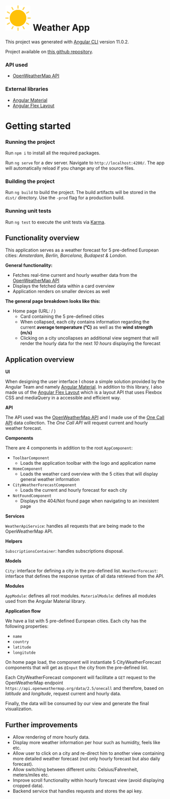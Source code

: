 # <img src="src/assets/images/logo.svg" alt="logo" width="80"/> Weather App

This project was generated with [Angular CLI](https://github.com/angular/angular-cli) version 11.0.2.

Project available on [this github repository](https://github.com/VladHutupasu/weather-app).

### API used

-  [OpenWeatherMap API](https://openweathermap.org/api)

### External libraries

- [Angular Material](https://material.angular.io/)
- [Angular Flex Layout](https://github.com/angular/flex-layout)




# Getting started

### Running the project

Run `npm i` to install all the required packages.

Run `ng serve` for a dev server. Navigate to `http://localhost:4200/`. The app will automatically reload if you change any of the source files.

### Building the project

Run `ng build` to build the project. The build artifacts will be stored in the `dist/` directory. Use the `-prod` flag for a production build.

### Running unit tests

Run `ng test` to execute the unit tests via [Karma](https://karma-runner.github.io).


## Functionality overview

This application serves as a weather forecast for 5 pre-defined European cities: *Amsterdam, Berlin, Barcelona, Budapest & London*.

**General functionality:**

- Fetches real-time current and hourly weather data from the [OpenWeatherMap API](https://openweathermap.org/api)
- Displays the fetched data within a card overview
- Application renders on smaller devices as well

**The general page breakdown looks like this:**

- Home page (URL: / )
    - Card containing the 5 pre-defined cities
    - When collapsed, each city contains information regarding the current **average temperature (°C)** as well as the **wind strength (m/s)**
    - Clicking on a city uncollapses an additional view segment that will render the hourly data for the next *10 hours* displaying the forecast


## Application overview

**UI**

When designing the user interface I chose a simple solution provided by the Angular Team and namely [Angular Material](https://material.angular.io/). In addition to this library, I also made us of the [Angular Flex Layout](https://github.com/angular/flex-layout) which is a layout API that uses Flexbox CSS and mediaQuery in a accessible and efficient way.

**API**

The API used was the [OpenWeatherMap API](https://openweathermap.org/api) and I made use of the [One Call API](https://openweathermap.org/api/one-call-api) data collection.
The *One Call API* will request current and hourly weather forecast.

**Components**

There are 4 components in addition to the root `AppComponent`:
- `ToolbarComponent`
	- Loads the application toolbar with the logo and application name
- `HomeComponent`
	- Loads the weather card overview with the 5 cities that will display general weather information
- `CityWeatherForecastComponent`
	- Loads the current and hourly forecast for each city
- `NotFoundComponent`
	- Displays the 404/Not found page when navigating to an inexistent page

**Services**

`WeatherApiService`:  handles all requests that are being made to the OpenWeatherMap API.

**Helpers**

`SubscriptionsContainer`: handles subscriptions disposal.

**Models**

`City`: interface for defining a city in the pre-defined list.
`WeatherForecast`: interface that defines the response syntax of all data retrieved from the API.

**Modules**

`AppModule`: defines all root modules.
`MaterialModule`: defines all modules used from the Angular Material library.

**Application flow**

We have a list with 5 pre-defined European cities. Each city has the following properties:

- `name`
- `country`
- `latitude`
- `longitutde`

On home page load, the component will instantiate 5 CityWeatherForecast components that will get as `@Input` the city from the pre-defined list. 

 Each CityWeatherForecast component will facilitate a `GET` request to the OpenWeatherMap endpoint `https://api.openweathermap.org/data/2.5/onecall` and therefore, based on *latitude* and *longitude*, request current and hourly data.

Finally, the data will be consumed by our view and generate the final visualization.


## Further improvements

- Allow rendering of more hourly data.
- Display more weather information per hour such as humidity, feels like etc.
- Allow user to click on a city and re-direct him to another view containing more detailed weather forecast (not only hourly forecast but also daily forecast).
- Allow switching between different units: Celsius/Fahrenheit, meters/miles etc. 
- Improve scroll functionality within hourly forecast view (avoid displaying cropped data).
- Backend service that handles requests and stores the api key.
